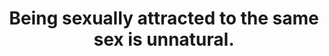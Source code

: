 ---
layout: myth
type: Misconception
title: Being sexually attracted to the same sex is unnatural.
short: Homosexuality is routinely observed in most animal species, including humans. It is therefore “natural”, in the sense that it commonly occurs in&nbsp;nature.
tags: LGBT
order: 8
---